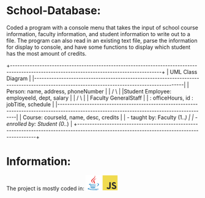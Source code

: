 # School-Database:
Coded a program with a console menu that takes the input of school course information, faculty information, and student information to write out to a file. The program can also read in an existing text file, parse the information for display to console, and have some functions to display which student has the most amount of credits.


+-------------------------------------------------------------------------------------------------------------------------------------------+
|                      UML Class Diagram                                                                                                    |
|-------------------------------------------------------------------------------------------------------------------------------------------|
| Person: name, address, phoneNumber                                                                                                        |
|   / \                                                                                                                                     |
|Student     Employee: employeeId, dept, salary                                                                                             |
|             / \                                                                                                                           |
|         Faculty  GeneralStaff                                                                                                             |
|       : officeHours, id   : jobTitle, schedule                                                                                            |
|-------------------------------------------------------------------------------------------------------------------------------------------|
| Course: courseId, name, desc, credits                                                                                                     |
|   - taught by: Faculty (1..*)                                                                                                             |
|   - enrolled by: Student (0..*)                                                                                                           |
+-------------------------------------------------------------------------------------------------------------------------------------------+



# Information:
The project is mostly coded in: <img src="https://raw.githubusercontent.com/devicons/devicon/master/icons/java/java-original.svg" alt="java" width="40" height="40"/> </a> 
<img src="https://raw.githubusercontent.com/devicons/devicon/master/icons/javascript/javascript-original.svg" alt="javascript" width="40" height="40"/> </a>
